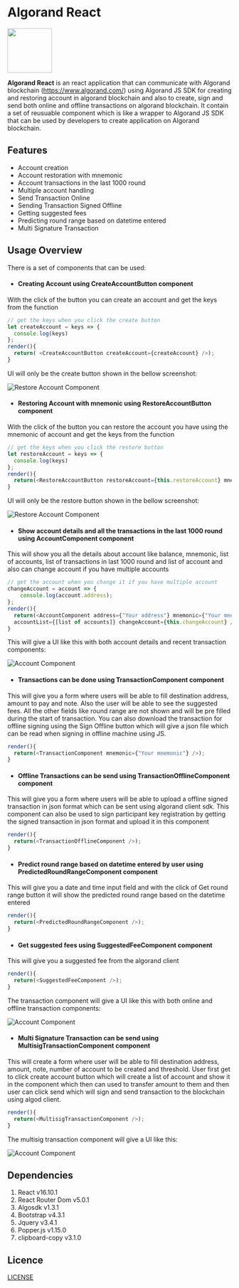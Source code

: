 # Algorand React

<img src="https://raw.githubusercontent.com/mmitrasish/algorand-sdk-react-component/master/src/assets/images/algorandicon.webp" width="100" height="100">

**Algorand React** is an react application that can communicate with Algorand blockchain (https://www.algorand.com/) using Algorand JS SDK for creating and restoring account in algorand blockchain and also to create, sign and send both online and offline transactions on algorand blockchain. It contain a set of reusuable component which is like a wrapper to Algorand JS SDK that can be used by developers to create application on Algorand blockchain. 


## Features

* Account creation
* Account restoration with mnemonic
* Account transactions in the last 1000 round
* Multiple account handling
* Send Transaction Online
* Sending Transaction Signed Offline
* Getting suggested fees
* Predicting round range based on datetime entered
* Multi Signature Transaction

## Usage Overview

There is a set of components that can be used:

* #### Creating Account using CreateAccountButton component

With the click of the button you can create an account and get the keys from the function

```javascript
// get the keys when you click the create button
let createAccount = keys => {
  console.log(keys)
};
render(){
  return( <CreateAccountButton createAccount={createAccount} />);
}
```

UI will only be the create button shown in the bellow screenshot:

![Restore Account Component](https://github.com/mmitrasish/algorand-sdk-react-component/blob/master/src/assets/images/screenshots/Screenshot3.png)

* #### Restoring Account with mnemonic using RestoreAccountButton component

With the click of the button you can restore the account you have using the mnemonic of account and get the keys from the function

```javascript
// get the keys when you click the restore button
let restoreAccount = keys => {
  console.log(keys)
};
render(){
  return(<RestoreAccountButton restoreAccount={this.restoreAccount} mnemonic={"your mnemonic"} />);
}
```

UI will only be the restore button shown in the bellow screenshot:

![Restore Account Component](https://github.com/mmitrasish/algorand-sdk-react-component/blob/master/src/assets/images/screenshots/Screenshot4.png)

* #### Show account details and all the transactions in the last 1000 round using AccountComponent component

This will show you all the details about account like balance, mnemonic, list of accounts, list of transactions in last 1000 round and list of account and also can change account if you have multiple accounts

```javascript
// get the account when you change it if you have multiple account
changeAccount = account => {
    console.log(account.address);
};
render(){
  return(<AccountComponent address={"Your address"} mnemonic={"Your mnemonic"} 
  accountList={[list of accounts]} changeAccount={this.changeAccount} />);
}
```

This will give a UI like this with both account details and recent transaction components: 

![Account Component](https://github.com/mmitrasish/algorand-sdk-react-component/blob/master/src/assets/images/screenshots/Screenshot5.png)

* #### Transactions can be done using TransactionComponent component

This will give you a form where users will be able to fill destination address, amount to pay and note. Also the user will be able to see the suggested fees. All the other fields like round range are not shown and will be pre filled during the start of transaction. You can also download the transaction for offline signing using the Sign Offline button which will give a json file which can be read when signing in offline machine using JS.

```javascript
render(){
  return(<TransactionComponent mnemonic={"Your mnemonic"} />);
}
```

* #### Offline Transactions can be send using TransactionOfflineComponent component

This will give you a form where users will be able to upload a offline signed transaction in json format which can be sent using algorand client sdk. This component can also be used to sign participant key registration by getting the signed transaction in json format and upload it in this component

```javascript
render(){
  return(<TransactionOfflineComponent />);
}
```

* #### Predict round range based on datetime entered by user using PredictedRoundRangeComponent component

This will give you a date and time input field and with the click of Get round range button it will show the predicted round range based on the datetime entered

```javascript
render(){
  return(<PredictedRoundRangeComponent />);
}
```

* #### Get suggested fees using SuggestedFeeComponent component

This will give you a suggested fee from the algorand client

```javascript
render(){
  return(<SuggestedFeeComponent />);
}
```

The transaction component will give a UI like this with both online and offline transaction components: 

![Account Component](https://github.com/mmitrasish/algorand-sdk-react-component/blob/master/src/assets/images/screenshots/Screenshot2.png)

* #### Multi Signature Transaction can be send using MultisigTransactionComponent component

This will create a form where user will be able to fill destination address, amount, note, number of account to be created and threshold. User first get to click create account button which will create a list of account and show it in the component which then can used to transfer amount to them and then user can click send which will sign and send transaction to the blockchain using algod client.

```javascript
render(){
  return(<MultisigTransactionComponent />);
}
```

The multisig transaction component will give a UI like this: 

![Account Component](https://github.com/mmitrasish/algorand-sdk-react-component/blob/master/src/assets/images/screenshots/Screenshot6.png)

## Dependencies

1. React v16.10.1
1. React Router Dom v5.0.1
1. Algosdk v1.3.1
1. Bootstrap v4.3.1
1. Jquery v3.4.1
1. Popper.js v1.15.0
1. clipboard-copy v3.1.0

## Licence

[LICENSE](https://github.com/mmitrasish/algorand-sdk-react-component/blob/master/LICENSE)
